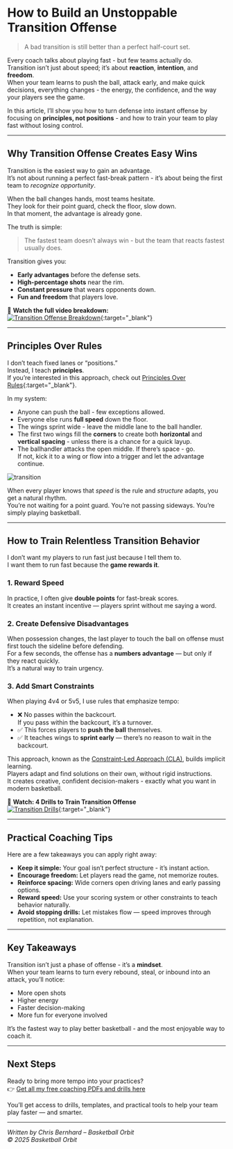 # How to Build an Unstoppable Transition Offense

> A bad transition is still better than a perfect half-court set.

Every coach talks about playing fast - but few teams actually do.  
Transition isn’t just about speed; it’s about **reaction**, **intention**, and **freedom**.  
When your team learns to push the ball, attack early, and make quick decisions, everything changes - the energy, the confidence, and the way your players see the game.

In this article, I’ll show you how to turn defense into instant offense by focusing on **principles, not positions** - and how to train your team to play fast without losing control.

---

## Why Transition Offense Creates Easy Wins

Transition is the easiest way to gain an advantage.  
It’s not about running a perfect fast-break pattern - it’s about being the first team to *recognize opportunity*.

When the ball changes hands, most teams hesitate.  
They look for their point guard, check the floor, slow down.  
In that moment, the advantage is already gone.

The truth is simple:
> The fastest team doesn’t always win - but the team that reacts fastest usually does.

Transition gives you:
- **Early advantages** before the defense sets.
- **High-percentage shots** near the rim.
- **Constant pressure** that wears opponents down.
- **Fun and freedom** that players love.

🎥 **Watch the full video breakdown:**  
[![Transition Offense Breakdown](https://img.youtube.com/vi/WIUktpk29iI/hqdefault.jpg)](https://youtu.be/WIUktpk29iI){:target="_blank"}

---

## Principles Over Rules

I don’t teach fixed lanes or “positions.”  
Instead, I teach **principles**.  
If you’re interested in this approach, check out [Principles Over Rules](https://transformingbball.com/principles-over-rules/){:target="_blank"}.

In my system:
- Anyone can push the ball - few exceptions allowed.
- Everyone else runs **full speed** down the floor.
- The wings sprint wide - leave the middle lane to the ball handler.
- The first two wings fill the **corners** to create both **horizontal** and **vertical spacing** - unless there is a chance for a quick layup.
- The ballhandler attacks the open middle. If there’s space - go.  
  If not, kick it to a wing or flow into a trigger and let the advantage continue.

![transition](/lovable-uploads/transition.webp)

When every player knows that *speed* is the rule and *structure* adapts, you get a natural rhythm.  
You’re not waiting for a point guard. You’re not passing sideways. You’re simply playing basketball.

---

## How to Train Relentless Transition Behavior

I don’t want my players to run fast just because I tell them to.  
I want them to run fast because the **game rewards it**.

### 1. Reward Speed
In practice, I often give **double points** for fast-break scores.  
It creates an instant incentive — players sprint without me saying a word.

### 2. Create Defensive Disadvantages
When possession changes, the last player to touch the ball on offense must first touch the sideline before defending.  
For a few seconds, the offense has a **numbers advantage** — but only if they react quickly.  
It’s a natural way to train urgency.

### 3. Add Smart Constraints
When playing 4v4 or 5v5, I use rules that emphasize tempo:
- ❌ No passes within the backcourt.  
  If you pass within the backcourt, it’s a turnover.
- ✅ This forces players to **push the ball** themselves.
- ✅ It teaches wings to **sprint early** — there’s no reason to wait in the backcourt.

This approach, known as the [Constraint-Led Approach (CLA)](/blog/constraint-led-approach), builds implicit learning.  
Players adapt and find solutions on their own, without rigid instructions.  
It creates creative, confident decision-makers - exactly what you want in modern basketball.

🎥 **Watch: 4 Drills to Train Transition Offense**  
[![Transition Drills](https://img.youtube.com/vi/DTqeh4D-agI/hqdefault.jpg)](https://youtu.be/DTqeh4D-agI){:target="_blank"}

---

## Practical Coaching Tips

Here are a few takeaways you can apply right away:
- **Keep it simple:** Your goal isn’t perfect structure - it’s instant action.
- **Encourage freedom:** Let players read the game, not memorize routes.
- **Reinforce spacing:** Wide corners open driving lanes and early passing options.
- **Reward speed:** Use your scoring system or other constraints to teach behavior naturally.
- **Avoid stopping drills:** Let mistakes flow — speed improves through repetition, not explanation.

---

## Key Takeaways

Transition isn’t just a phase of offense - it’s a **mindset**.  
When your team learns to turn every rebound, steal, or inbound into an attack, you’ll notice:
- More open shots  
- Higher energy  
- Faster decision-making  
- More fun for everyone involved

It’s the fastest way to play better basketball - and the most enjoyable way to coach it.

---

## Next Steps

Ready to bring more tempo into your practices?  
👉 [Get all my free coaching PDFs and drills here](/resources)

You’ll get access to drills, templates, and practical tools to help your team play faster — and smarter.

---

*Written by Chris Bernhard – Basketball Orbit*  
*© 2025 Basketball Orbit*
